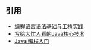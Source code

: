 ## 引用
- [编程语言语法基础与工程实践](https://github.com/wxyyxc1992/ProgrammingLanguage-Series)
- [写给大忙人看的Java核心技术](https://book.douban.com/subject/26710388/)
- [Java 编程入门](https://www.ibm.com/developerworks/cn/java/intro-to-java-course/index.html)